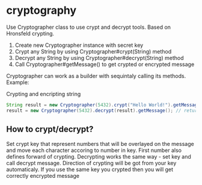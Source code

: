 # cryptography

Use Cryptographer class to use crypt and decrypt tools. Based on Hronsfeld crypting.

1. Create new Cryptographer instance with secret key
2. Crypt any String by using Cryptographer#crypt(String) method
3. Decrypt any String by using Cryptographer#decrypt(String) method
4. Call Cryptographer#getMessage() to get crypted or encrypted message

Cryptographer can work as a builder with sequintaly calling its methods.
Example:

Crypting and encripting string
``` java
String result = new Cryptographer(5432).crypt("Hello World!").getMessage(); // returns crypted message
result = new Cryptographer(5432).decrypt(result).getMessage(); // returns Hello World string encrypted by key 5432
```

## How to crypt/decrypt?
Set crypt key that represent numbers that will be overlayed on the message and move each character accoring to number in key. First number also defines forward of crypting.
Decrypting works the same way - set key and call decrypt message. Direction of crypting will be got from your key automaticaly. If you use the same key you crypted then you will get correctly encrypted message
